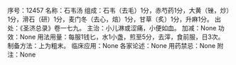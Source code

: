 序号：12457
名称：石韦汤
组成：石韦（去毛）1分，赤芍药1分，大黄（锉，炒）1分，滑石（研）1分，麦门冬（去心，焙）1分，甘草（炙）1分，升麻1分。
出处：《圣济总录》卷一七九。
主治：小儿淋或涩痛，小便如血。
加减：None
功效：None
用法用量：每服1钱匕，水1小盏，煎至5分，去滓，食前服，日3次。
制备方法：上为粗末。
临床应用：None
各家论述：None
用药禁忌：None
附注：None
